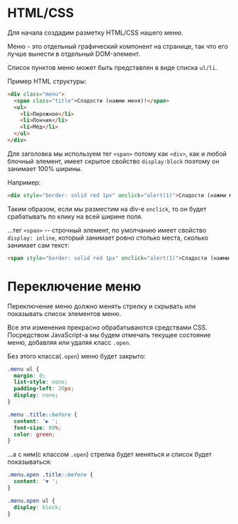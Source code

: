 
# HTML/CSS
Для начала создадим разметку HTML/CSS нашего меню.

Меню - это отдельный графический компонент на странице, так что его лучше вынести в отдельный DOM-элемент.

Список пунктов меню может быть представлен в виде списка `ul/li`.

Пример HTML структуры:

```html
<div class="menu">
  <span class="title">Сладости (нажми меня)!</span>
  <ul>
    <li>Пирожное</li>
    <li>Пончик</li>
    <li>Мёд</li>
  </ul>
</div>
```

Для заголовка мы используем тег `<span>` потому как `<div>`, как и любой блочный элемент, имеет скрытое свойство `display:block` поэтому он занимает 100% ширины. 

Например:

```html autorun height=50
<div style="border: solid red 1px" onclick="alert(1)">Сладости (нажми меня)!</div>
```

Таким образом, если мы разместим на div-е `onclick`, то он будет срабатывать по клику на всей ширине поля.

...тег `<span>` -- строчный элемент, по умолчанию имеет свойство `display: inline`, который занимает ровно столько места, сколько занимает сам текст:

```html autorun height=50
<span style="border: solid red 1px" onclick="alert(1)">Сладости (нажми меня)!</span>
```

# Переключение меню

Переключение меню должно менять стрелку и скрывать или показывать список элементов меню. 

Все эти изменения прекрасно обрабатываются средствами CSS. Посредством JavaScript-а мы будем отмечать текущее состояние меню, добавляя или удаляя класс `.open`.

Без этого класса(`.open`) меню будет закрыто:

```css
.menu ul {
  margin: 0;
  list-style: none;
  padding-left: 20px;
  display: none;
}

.menu .title::before {
  content: '▶ ';
  font-size: 80%;
  color: green;
}
```

...а с ним(с классом `.open`) стрелка будет меняться и список будет показываться: 

```css
.menu.open .title::before {
  content: '▼ ';
}

.menu.open ul {
  display: block;
}
```
